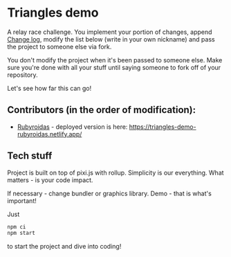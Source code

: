 # Triangles demo

A relay race challenge. You implement your portion of changes, append [Change log](CHANGELOG.md), modify the list below (write in your own nickname) and pass the project to someone else via fork.

You don't modify the project when it's been passed to someone else. Make sure you're done with all your stuff until saying someone to fork off of your repository.

Let's see how far this can go!

## Contributors (in the order of modification):

- [Rubyroidas](https://github.com/Rubyroidas) - deployed version is here: https://triangles-demo-rubyroidas.netlify.app/

## Tech stuff

Project is built on top of pixi.js with rollup. Simplicity is our everything. What matters - is your code impact.

If necessary - change bundler or graphics library. Demo - that is what's important!

Just

```bash
npm ci
npm start
```

to start the project and dive into coding!
